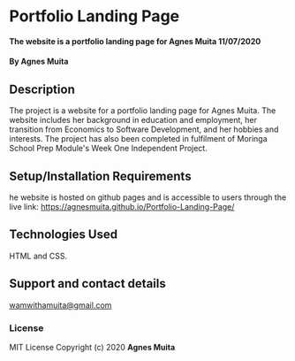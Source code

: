 # Portfolio Landing Page
#### The website is a portfolio landing page for Agnes Muita 11/07/2020
#### By **Agnes Muita**
## Description
The project is a website for a portfolio landing page for Agnes Muita. The website includes her background in education and employment, 
her transition from Economics to Software Development, and her hobbies and interests. The project has also been completed in fulfilment of Moringa School Prep Module's Week One Independent Project. 
## Setup/Installation Requirements
he website is hosted on github pages and is accessible to users through the live link: https://agnesmuita.github.io/Portfolio-Landing-Page/
## Technologies Used
HTML and CSS.
## Support and contact details
wamwithamuita@gmail.com
### License
MIT License Copyright (c) 2020 **Agnes Muita**
